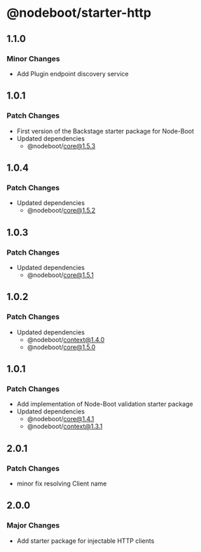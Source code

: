 # @nodeboot/starter-http

## 1.1.0

### Minor Changes

-   Add Plugin endpoint discovery service

## 1.0.1

### Patch Changes

-   First version of the Backstage starter package for Node-Boot
-   Updated dependencies
    -   @nodeboot/core@1.5.3

## 1.0.4

### Patch Changes

-   Updated dependencies
    -   @nodeboot/core@1.5.2

## 1.0.3

### Patch Changes

-   Updated dependencies
    -   @nodeboot/core@1.5.1

## 1.0.2

### Patch Changes

-   Updated dependencies
    -   @nodeboot/context@1.4.0
    -   @nodeboot/core@1.5.0

## 1.0.1

### Patch Changes

-   Add implementation of Node-Boot validation starter package
-   Updated dependencies
    -   @nodeboot/core@1.4.1
    -   @nodeboot/context@1.3.1

## 2.0.1

### Patch Changes

-   minor fix resolving Client name

## 2.0.0

### Major Changes

-   Add starter package for injectable HTTP clients
